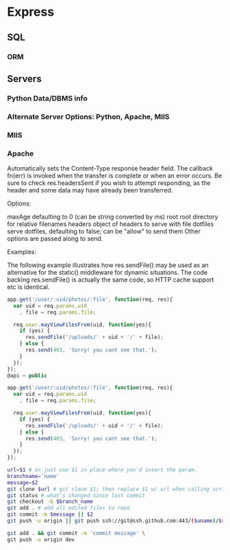 
# Express

## SQL

### ORM

## Servers

### Python Data/DBMS info

### Alternate Server Options: Python, Apache, MIIS

### MIIS

### Apache

Automatically sets the Content-Type response header field. The callback fn(err) is invoked when the transfer is complete or when an error occurs. Be sure to check res.headersSent if you wish to attempt responding, as the header and some data may have already been transferred.

Options:

maxAge defaulting to 0 (can be string converted by ms)
root root directory for relative filenames
headers object of headers to serve with file
dotfiles serve dotfiles, defaulting to false; can be "allow" to send them
Other options are passed along to send.

Examples:

The following example illustrates how res.sendFile() may be used as an alternative for the static() middleware for dynamic situations. The code backing res.sendFile() is actually the same code, so HTTP cache support etc is identical.

```js
app.get('/user/:uid/photos/:file', function(req, res){
  var uid = req.params.uid
    , file = req.params.file;

  req.user.mayViewFilesFrom(uid, function(yes){
    if (yes) {
      res.sendFile('/uploads/' + uid + '/' + file);
    } else {
      res.send(403, 'Sorry! you cant see that.');
    }
  });
});
@api — public

app.get('/user/:uid/photos/:file', function(req, res){
  var uid = req.params.uid
    , file = req.params.file;

  req.user.mayViewFilesFrom(uid, function(yes){
    if (yes) {
      res.sendFile('/uploads/' + uid + '/' + file);
    } else {
      res.send(403, 'Sorry! you cant see that.');
    }
  });
});
```

```sh
url=$1 # or just use $1 in place where you'd insert the param.
branchname='name'
message=$2
git clone $url # git clone $1; then replace $1 w/ url when calling script
git status # what's changed since last commit
git checkout -b $branch_name
git add . # add all edited files to repo
git commit -m $message || $2
git push -u origin || git push ssh://git@ssh.github.com:443/($uname)/$repo.git

git add . && git commit -m 'commit message' \
git push -u origin dev
```
